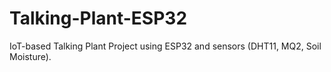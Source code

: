 # Talking-Plant-ESP32
IoT-based Talking Plant Project using ESP32 and sensors (DHT11, MQ2, Soil Moisture).
